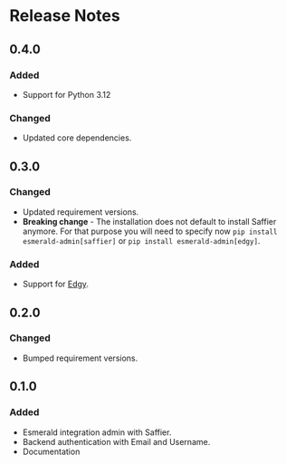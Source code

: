 # Release Notes

## 0.4.0

### Added

- Support for Python 3.12

### Changed

- Updated core dependencies.

## 0.3.0

### Changed

- Updated requirement versions.
- **Breaking change** - The installation does not default to install Saffier anymore. For that purpose
you will need to specify now `pip install esmerald-admin[saffier]` or `pip install esmerald-admin[edgy]`.

### Added

- Support for [Edgy](https://edgy.tarsild.io).

## 0.2.0

### Changed

- Bumped requirement versions.

## 0.1.0

### Added

- Esmerald integration admin with Saffier.
- Backend authentication with Email and Username.
- Documentation
